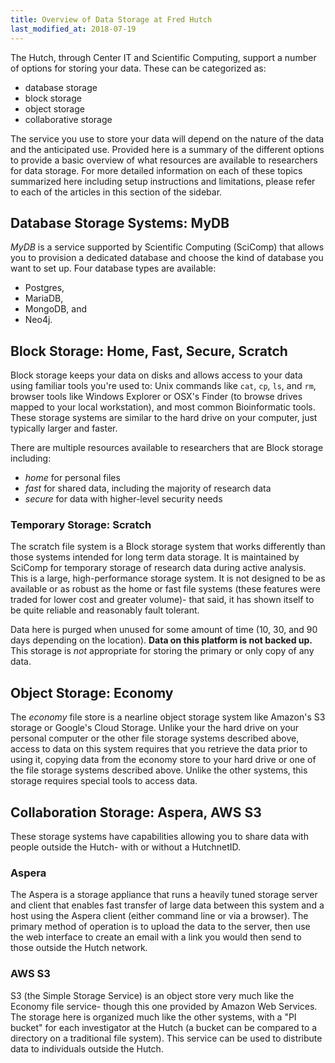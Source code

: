 ```yaml
---
title: Overview of Data Storage at Fred Hutch
last_modified_at: 2018-07-19
---
```


The Hutch, through Center IT and Scientific Computing, support a number of options for storing your data.  These can be categorized as:

 - database storage
 - block storage
 - object storage
 - collaborative storage

The service you use to store your data will depend on the nature of the data and the anticipated use.  Provided here is a summary of the different options to provide a basic overview of what resources are available to researchers for data storage. For more detailed information on each of these topics summarized here including setup instructions and limitations, please refer to each of the articles in this section of the sidebar.  

## Database Storage Systems: MyDB

_MyDB_ is a service supported by Scientific Computing (SciComp) that allows you to provision a dedicated database and choose the kind of database you want to set up.  Four database types are available:
- Postgres,
- MariaDB,
- MongoDB, and
- Neo4j.



## Block Storage: Home, Fast, Secure, Scratch

Block storage keeps your data on disks and allows access to your data using familiar tools you're used to: Unix commands like `cat`, `cp`, `ls`, and `rm`,  browser tools like Windows Explorer or OSX's Finder (to browse drives mapped to your local workstation), and most common Bioinformatic tools.  These storage systems are similar to the hard drive on your computer, just typically larger and faster.

There are multiple resources available to researchers that are Block storage including:
- _home_ for personal files
- _fast_ for shared data, including the majority of research data
- _secure_ for data with higher-level security needs


### Temporary Storage: Scratch

The scratch file system is a Block storage system that works differently than those systems intended for long term data storage.  It is maintained by SciComp for temporary storage of research data during active analysis.  This is a large, high-performance storage system.  It is not designed to be as available or as robust as the home or fast file systems (these features were traded for lower cost and greater volume)- that said, it has shown itself to be quite reliable and reasonably fault tolerant.

Data here is purged when unused for some amount of time (10, 30, and 90 days depending on the location).  **Data on this platform is not backed up.**  This storage is _not_ appropriate for storing the primary or only copy of any data.


## Object Storage: Economy

The _economy_ file store is a nearline object storage system like Amazon's S3 storage or Google's Cloud Storage.  Unlike your the hard drive on your personal computer or the other file storage systems described above, access to data on this system requires that you retrieve the data prior to using it, copying data from the economy store to your hard drive or one of the file storage systems described above.  Unlike the other systems, this storage requires special tools to access data.


## Collaboration Storage: Aspera, AWS S3

These storage systems have capabilities allowing you to share data with people outside the Hutch- with or without a HutchnetID.

### Aspera

The Aspera is a storage appliance that runs a heavily tuned storage server and client that enables fast transfer of large data between this system and a host using the Aspera client (either command line or via a browser).  The primary method of operation is to upload the data to the server, then use the web interface to create an email with a link you would then send to those outside the Hutch network.

### AWS S3
S3 (the Simple Storage Service) is an object store very much like the Economy file service- though this one provided by Amazon Web Services.  The storage here is organized much like the other systems, with a "PI bucket" for each investigator at the Hutch (a bucket can be compared to a directory on a traditional file system).  This service can be used to distribute data to individuals outside the Hutch.  
